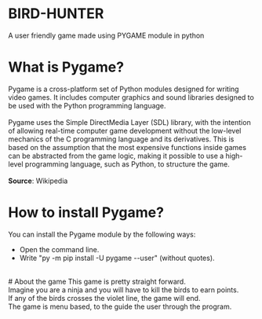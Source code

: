 # BIRD-HUNTER
A user friendly game made using PYGAME module in python
<br>
# What is Pygame?
Pygame is a cross-platform set of Python modules designed for writing video games. It includes computer graphics and sound libraries designed to be used with the Python programming language.<br>
<br>
Pygame uses the Simple DirectMedia Layer (SDL) library, with the intention of allowing real-time computer game development without the low-level mechanics of the C programming language and its derivatives. This is based on the assumption that the most expensive functions inside games can be abstracted from the game logic, making it possible to use a high-level programming language, such as Python, to structure the game.<br><br>
**Source**: Wikipedia
<br>
# How to install Pygame?
You can install the Pygame module by the following ways:
- Open the command line.
- Write "py -m pip install -U pygame --user" (without quotes).
<br>
# About the game
This game is pretty straight forward.<br>Imagine you are a ninja and you will have to kill the birds to earn points.<br>If any of the birds crosses the violet line, the game will end.<br>
The game is menu based, to the guide the user through the program.

